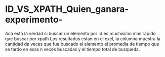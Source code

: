 # ID_VS_XPATH_Quien_ganara-experimento-
Acá esta la verdad si buscar un elemento por id es muchísimo mas rápido que buscar por xpath 
Los resultados estan en el exel, la columna muestra la cantidad de veces que fue buscado el elemento
el promedia de tiempo que se tardo en esas n veces buscadas y el tiempo total de busqueda.

